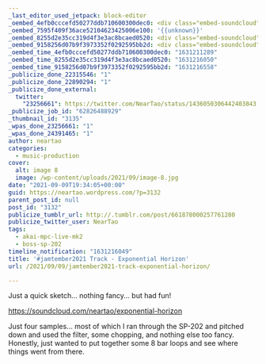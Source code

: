 ```yaml
---
_last_editor_used_jetpack: block-editor
_oembed_4efb0cccefd50277ddb710600300dec0: <div class="embed-soundcloud"><iframe title="Exponential Horizon by NearTao" width="750" height="400" scrolling="no" frameborder="no" src="https://w.soundcloud.com/player/?visual=true&url=https%3A%2F%2Fapi.soundcloud.com%2Ftracks%2F1121653531&show_artwork=true&maxheight=1000&maxwidth=750"></iframe></div>
_oembed_7595f409f36ace52104623425006e100: '{{unknown}}'
_oembed_8255d2e35cc319d4f3e3ac8bcaed0520: <div class="embed-soundcloud"><iframe title="Exponential Horizon by NearTao" width="620" height="400" scrolling="no" frameborder="no" src="https://w.soundcloud.com/player/?visual=true&url=https%3A%2F%2Fapi.soundcloud.com%2Ftracks%2F1121653531&show_artwork=true&maxheight=930&maxwidth=620"></iframe></div>
_oembed_9158256d07b9f3973352f0292595bb2d: <div class="embed-soundcloud"><iframe title="Exponential Horizon by NearTao" width="500" height="400" scrolling="no" frameborder="no" src="https://w.soundcloud.com/player/?visual=true&url=https%3A%2F%2Fapi.soundcloud.com%2Ftracks%2F1121653531&show_artwork=true&maxheight=750&maxwidth=500"></iframe></div>
_oembed_time_4efb0cccefd50277ddb710600300dec0: "1631211289"
_oembed_time_8255d2e35cc319d4f3e3ac8bcaed0520: "1631216050"
_oembed_time_9158256d07b9f3973352f0292595bb2d: "1631216558"
_publicize_done_22315546: "1"
_publicize_done_22890294: "1"
_publicize_done_external:
  twitter:
    "23256661": https://twitter.com/NearTao/status/1436050306442403843
_publicize_job_id: "62826488929"
_thumbnail_id: "3135"
_wpas_done_23256661: "1"
_wpas_done_24391465: "1"
author: neartao
categories:
  - music-production
cover:
  alt: image 8
  image: /wp-content/uploads/2021/09/image-8.jpg
date: "2021-09-09T19:34:05+00:00"
guid: https://neartao.wordpress.com/?p=3132
parent_post_id: null
post_id: "3132"
publicize_tumblr_url: http://.tumblr.com/post/661878000257761280
publicize_twitter_user: NearTao
tags:
  - akai-mpc-live-mk2
  - boss-sp-202
timeline_notification: "1631216049"
title: '#jamtember2021 Track - Exponential Horizon'
url: /2021/09/09/jamtember2021-track-exponential-horizon/

---
```

Just a quick sketch... nothing fancy... but had fun!

https://soundcloud.com/neartao/exponential-horizon

Just four samples... most of which I ran through the SP-202 and pitched down and used the filter, some chopping, and nothing else too fancy. Honestly, just wanted to put together some 8 bar loops and see where things went from there.
